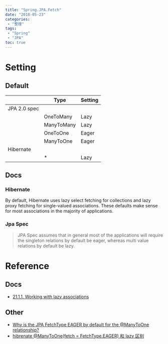 ```yaml
---
title: "Spring.JPA.Fetch"
date: "2018-05-23"
categories:
 - "整理"
tags:
 - "Spring"
 - "JPA"
toc: true
---
```



# Setting
## **Default**
|              |    Type    | Setting |
|--------------|------------|---------|
| JPA 2.0 spec |            |         |
|              | OneToMany  | Lazy    |
|              | ManyToMany | Lazy    |
|              | OneToOne   | Eager   |
|              | ManyToOne  | Eager   |
| Hibernate    |            |         |
|              | *          | Lazy    |


## Docs
### Hibernate
>
By default, Hibernate uses lazy select fetching for collections and lazy proxy fetching for single-valued associations. These defaults make sense for most associations in the majority of applications.

### Jpa Spec
> JPA Spec assumes that in general most of the applications will require the singleton relations by default be eager, whereas multi value relations by default be lazy.

# Reference
## Docs
- [21.1.1. Working with lazy associations](https://docs.jboss.org/hibernate/orm/3.6/reference/en-US/html/performance.html#performance-fetching-lazy)

## Other
- [Why is the JPA FetchType EAGER by default for the @ManyToOne relationship?](https://stackoverflow.com/questions/27519399/why-is-the-jpa-fetchtype-eager-by-default-for-the-manytoone-relationship)
- [hibrenate @ManyToOne(fetch = FetchType.EAGER) 和 lazy 区别](https://my.oschina.net/u/1163293/blog/171343)
